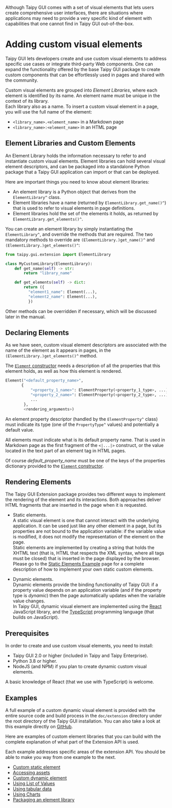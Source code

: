 Although Taipy GUI comes with a set of visual elements that lets users create comprehensive
user interfaces, there are situations where applications may need to provide a very specific
kind of element with capabilities that one cannot find in Taipy GUI out-of-the-box.

# Adding custom visual elements

Taipy GUI lets developers create and use custom visual elements to address specific use
cases or integrate third-party Web components. One can expand the functionality
offered by the base Taipy GUI package to create custom components that can be
effortlessly used in pages and shared with the community.

Custom visual elements are grouped into _Element Libraries_, where each element is identified
by its name. An element name must be unique in the context of its library.<br/>
Each library also as a name. To insert a custom visual element in a page, you will use
the full name of the element:

-   `<library_name>.<element_name>` in a Markdown page
-   `<library_name>:<element_name>` in an HTML page

## Element Libraries and Custom Elements

An Element Library holds the information necessary to refer to and instantiate custom visual elements. Element libraries can hold several visual element descriptors, and can be packaged
into a standalone Python package that a Taipy GUI application can import or that can be
deployed.

Here are important things you need to know about element libraries:

-   An element library is a Python object that derives from the `ElementLibrary^` class.
-   Element libraries have a name (returned by `ElementLibrary.get_name()^`) that is
    used to refer to visual elements in page definitions.
-   Element libraries hold the set of the elements it holds, as returned by
    `ElementLibrary.get_elements()^`.

You can create an element library by simply instantiating the `ElementLibrary^`, and override the methods that are required. The two mandatory methods to override are
`(ElementLibrary.)get_name()^` and `(ElementLibrary.)get_elements()^`:

```py
from taipy.gui.extension import ElementLibrary

class MyCustomLibrary(ElementLibrary):
    def get_name(self) -> str:
        return "library_name"

    def get_elements(self) -> dict:
        return ({
          "element1_name": Element(...),
          "element2_name": Element(...),
          })
```

Other methods can be overridden if necessary, which will be discussed later in the manual.

## Declaring Elements

As we have seen, custom visual element descriptors are associated with the name of
the element as it appears in pages, in the `(ElementLibrary.)get_elements()^` method.

The [`Element` constructor](<Element.__init__()^>) needs a description of all the properties
that this element holds, as well as how this element is rendered.

```py
Element("<default_property_name>",
       {
           "<property_1_name>": ElementProperty(<property_1_type>, ...),
           "<property_2_name>": ElementProperty(<property_2_type>, ...),
           ...
        },
        <rendering_arguments>)
```

An element property descriptor (handled by the `ElementProperty^` class) must
indicate its type (one of the `PropertyType^` values) and potentially a default
value.

All elements must indicate what is its default property name. That is used in Markdown
page as the first fragment of the `<|...|>` construct, or the value located in the
text part of an element tag in HTML pages.

Of course _default_property_name_ must be one of the keys of the properties dictionary
provided to the [`Element` constructor](<Element.__init__()^>).

## Rendering Elements

The Taipy GUI Extension package provides two different ways to implement the rendering
of the element and its interactions. Both approaches deliver HTML fragments that are
inserted in the page when it is requested.

-   Static elements.<br/>
    A static visual element is one that cannot interact with the underlying application.
    It can be used just like any other element in a page, but its properties are not
    bound to the application variable: if the variable value is modified, it does not
    modify the representation of the element on the page.<br/>
    Static elements are implemented by creating a string that holds the XHTML text (that is,
    HTML that respects the XML syntax, where all tags must be closed) that is inserted in
    the page displayed by the browser.<br/>
    Please go to the [Static Elements Example](extension_static_element.md) page for
    a complete description of how to implement your own static custom elements.

-   Dynamic elements.<br/>
    Dynamic elements provide the binding functionality of Taipy GUI: if a property value
    depends on an application variable (and if the property type is _dynamic_) then the
    page automatically updates when the variable value changes.<br/>
    In Taipy GUI, dynamic visual element are implemented using the
    [React](https://reactjs.org/) JavaScript library, and the
    [TypeScript](https://www.typescriptlang.org/) programming language (that builds on
    JavaScript).

## Prerequisites

In order to create and use custom visual elements, you need to install:

-   Taipy GUI 2.0 or higher (included in Taipy and Taipy Enterprise).
-   Python 3.8 or higher.
-   NodeJS (and NPM) if you plan to create dynamic custom visual elements.

A basic knowledge of React (that we use with TypeScript) is welcome.

## Examples

A full example of a custom dynamic visual element is provided with the entire
source code and build process in the `doc/extension` directory under the root
directory of the Taipy GUI installation. You can also take a look at this
example directly on
[GitHub](https://github.com/Avaiga/taipy-gui/tree/develop/doc/extension).

Here are examples of custom element libraries that you can build with the
complete explanation of what part of the Extension API is used.

Each example addresses specific areas of the extension API. You should be able to
make you way from one example to the next.

-   [Custom static element](extension_static_element.md)
-   [Accessing assets](extension_assets.md)
-   [Custom dynamic element](extension_dynamic_element.md)
-   [Using List of Values](extension_list_of_values.md)
-   [Using tabular data](extension_data.md)
-   [Using Charts](extension_charts.md)
-   [Packaging an element library](extension_packaging.md)
